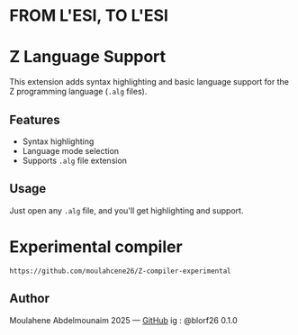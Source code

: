 # FROM L'ESI, TO L'ESI 




# Z Language Support

This extension adds syntax highlighting and basic language support for the Z programming language (`.alg` files).

## Features

- Syntax highlighting
- Language mode selection
- Supports `.alg` file extension

## Usage

Just open any `.alg` file, and you'll get highlighting and support.



# Experimental compiler 
    https://github.com/moulahcene26/Z-compiler-experimental

## Author
Moulahene Abdelmounaim 2025 — [GitHub](https://github.com/moulahcene26)
ig : @blorf26
0.1.0